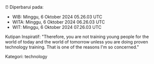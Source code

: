 ⏰ Diperbarui pada:
- WIB: Minggu, 6 Oktober 2024 05.26.03 UTC
- WITA: Minggu, 6 Oktober 2024 06.26.03 UTC
- WIT: Minggu, 6 Oktober 2024 07.26.03 UTC

Kutipan Inspiratif:
"Therefore, you are not training young people for the world of today and the world of tomorrow unless you are doing proven technology training. That is one of the reasons I'm so concerned."


Kategori: technology

